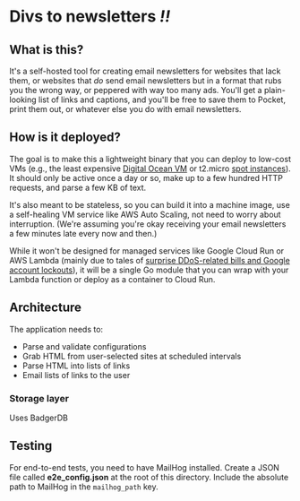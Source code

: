 # Divs to newsletters _!!_

## What is this?

It's a self-hosted tool for creating email newsletters for websites that lack them, or websites that _do_ send email newsletters but in a format that rubs you the wrong way, or peppered with way too many ads. You'll get a plain-looking list of links and captions, and you'll be free to save them to Pocket, print them out, or whatever else you do with email newsletters.

## How is it deployed?

The goal is to make this a lightweight binary that you can deploy to low-cost VMs (e.g., the least expensive [Digital Ocean VM](https://www.digitalocean.com/pricing/#standard-droplets) or t2.micro [spot instances](https://aws.amazon.com/ec2/spot/pricing/)). It should only be active once a day or so, make up to a few hundred HTTP requests, and parse a few KB of text.

It's also meant to be stateless, so you can build it into a machine image, use a self-healing VM service like AWS Auto Scaling, not need to worry about interruption. (We're assuming you're okay receiving your email newsletters a few minutes late every now and then.)

While it won't be designed for managed services like Google Cloud Run or AWS Lambda (mainly due to tales of [surprise DDoS-related bills and Google account lockouts](https://news.ycombinator.com/item?id=22027459)), it will be a single Go module that you can wrap with your Lambda function or deploy as a container to Cloud Run.

## Architecture

The application needs to:

- Parse and validate configurations
- Grab HTML from user-selected sites at scheduled intervals
- Parse HTML into lists of links
- Email lists of links to the user

### Storage layer

Uses BadgerDB

## Testing
For end-to-end tests, you need to have MailHog installed. Create a JSON file called **e2e_config.json** at the root of this directory. Include the absolute path to MailHog in the `mailhog_path` key.
